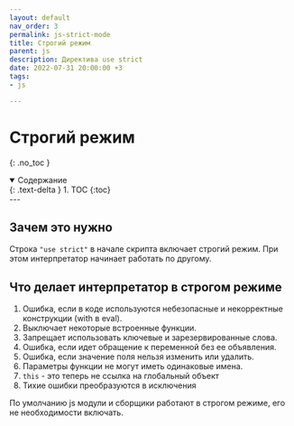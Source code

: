```yaml
---
layout: default
nav_order: 3
permalink: js-strict-mode
title: Строгий режим
parent: js
description: Директива use strict
date: 2022-07-31 20:00:00 +3
tags:
- js

---
```


# Строгий режим
{: .no_toc }

<details open markdown="block">
  <summary>
    Содержание
  </summary>
  {: .text-delta }
1. TOC
{:toc}
</details>
---

## Зачем это нужно

Строка `"use strict"` в начале скрипта включает строгий режим. При этом интерпретатор начинает работать по другому.

## Что делает интерпретатор в строгом режиме

1. Ошибка, если в коде используются небезопасные и некорректные конструкции (with в eval).
2. Выключает некоторые встроенные функции.
3. Запрещает использовать ключевые и зарезервированные слова.
4. Ошибка, если идет обращение к переменной без ее объявления.
5. Ошибка, если значение поля нельзя изменить или удалить.
6. Параметры функции не могут иметь одинаковые имена.
7. `this` - это теперь не ссылка на глобальный объект
8. Тихие ошибки преобразуются в исключения

По умолчанию js модули и сборщики работают в строгом режиме, его не необходимости включать.
